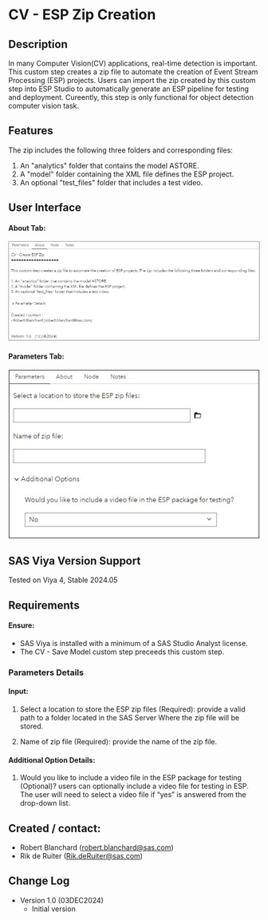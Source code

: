 # CV - ESP Zip Creation

## Description
In many Computer Vision(CV) applications, real-time detection is important. This custom step creates a zip file to automate the creation of Event Stream Processing (ESP) projects. Users can import the zip created by this custom step into ESP Studio to automatically generate an ESP pipeline for testing and deployment. Cureently, this step is only functional for object detection computer vision task.

## Features
The zip includes the following three folders and corresponding files:

1. An "analytics" folder that contains the model ASTORE.
2. A "model" folder containing the XML file defines the ESP project.
3. An optional "test_files" folder that includes a test video.

## User Interface
#### About Tab:

![alt text for screen readers](./img/About.jpg)

#### Parameters Tab:

![alt text for screen readers](./img/Parameters.jpg)

## SAS Viya Version Support

Tested on Viya 4, Stable 2024.05

## Requirements

#### Ensure:

- SAS Viya is installed with a minimum of a SAS Studio Analyst license.  
- The CV - Save Model custom step preceeds this custom step.


### Parameters Details

#### Input:
1. Select a location to store the ESP zip files (Required): provide a valid path to a folder located in the SAS Server Where the zip file will be stored.

2.  Name of zip file (Required): provide the name of the zip file. 

#### Additional Option Details:
1. Would you like to include a video file in the ESP package for testing (Optional)? users can optionally include a video file for testing in ESP. The user will need to select a video file if “yes” is answered from the drop-down list.


## Created / contact:

- Robert Blanchard (robert.blanchard@sas.com)
- Rik de Ruiter (Rik.deRuiter@sas.com)

## Change Log
- Version 1.0 (03DEC2024)
    - Initial version
